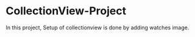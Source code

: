 # CollectionView-Project

In this project, Setup of collectionview is done by adding watches image. 
